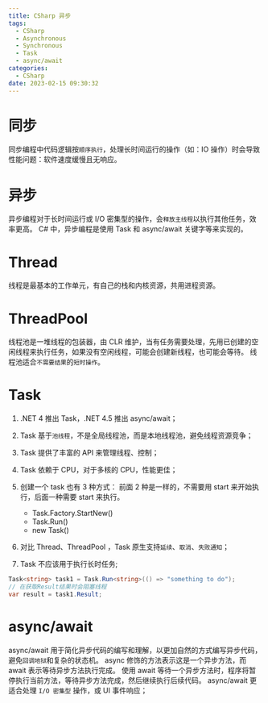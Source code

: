 ```yaml
---
title: CSharp 异步
tags:
  - CSharp
  - Asynchronous
  - Synchronous
  - Task
  - async/await
categories:
  - CSharp
date: 2023-02-15 09:30:32
---
```


# 同步

同步编程中代码逻辑按`顺序执行`，处理长时间运行的操作（如：IO 操作）时会导致性能问题：软件速度缓慢且无响应。

# 异步

异步编程对于长时间运行或 I/O 密集型的操作，会`释放主线程`以执行其他任务，效率更高。
C# 中，异步编程是使用 Task 和 async/await 关键字等来实现的。

# Thread

线程是最基本的工作单元，有自己的栈和内核资源，共用进程资源。

# ThreadPool

线程池是一堆线程的包装器，由 CLR 维护，当有任务需要处理，先用已创建的空闲线程来执行任务，如果没有空闲线程，可能会创建新线程，也可能会等待。
线程池适合`不需要结果`的`短时操作`。

# Task

1. .NET 4 推出 Task，.NET 4.5 推出 async/await；
2. Task 基于`池线程`，不是全局线程池，而是本地线程池，避免线程资源竞争；
3. Task 提供了丰富的 API 来管理线程、控制；
4. Task 依赖于 CPU，对于多核的 CPU，性能更佳；
5. 创建一个 task 也有 3 种方式：
   前面 2 种是一样的，不需要用 start 来开始执行，后面一种需要 start 来执行。

   - Task.Factory.StartNew()
   - Task.Run()
   - new Task()

6. 对比 Thread、ThreadPool ，Task 原生支持`延续`、`取消`、`失败通知`；
7. Task 不应该用于执行长时任务;

```c#
Task<string> task1 = Task.Run<string>(() => "something to do");
// 在获取Result结果时会阻塞线程
var result = task1.Result;
```

# async/await

async/await 用于简化异步代码的编写和理解，以更加自然的方式编写异步代码，避免`回调地狱`和复杂的状态机。
async 修饰的方法表示这是一个异步方法，而 await 表示等待异步方法执行完成。
使用 await 等待一个异步方法时，程序将暂停执行当前方法，等待异步方法完成，然后继续执行后续代码。
async/await 更适合处理 `I/O 密集型` 操作，或 UI 事件响应；
